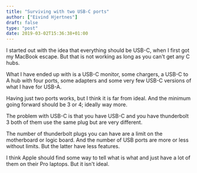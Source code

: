 ```yaml
---
title: "Surviving with two USB-C ports"
author: ["Eivind Hjertnes"]
draft: false
type: "post"
date: 2019-03-02T15:36:38+01:00
---
```


I started out with the idea that everything should be USB-C, when I
first got my MacBook escape. But that is not working as long as you
can't get any C hubs.

What I have ended up with is a USB-C monitor, some chargers, a USB-C to
A hub with four ports, some adapters and some very few USB-C versions of
what I have for USB-A.

Having just two ports works, but I think it is far from ideal. And the
minimum going forward should be 3 or 4; ideally way more.

The problem with USB-C is that you have USB-C and you have thunderbolt 3
both of them use the same plug but are very different.

The number of thunderbolt plugs you can have are a limit on the
motherboard or logic board. And the number of USB ports are more or less
without limits. But the latter have less features.

I think Apple should find some way to tell what is what and just have a
lot of them on their Pro laptops. But it isn't ideal.

